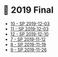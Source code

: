 # 📅 2019 Final

<!--YPackage.YGitbookIntegration-tarafından-otomatik-oluşturulmuştur-->

- [10 - SP 2019-12-03](10%20-%20SP%202019-12-03.pdf)
- [11 - SP 2019-12-03](11%20-%20SP%202019-12-03.pdf)
- [12 - SP 2019-12-10](12%20-%20SP%202019-12-10.pdf)
- [7 - SP 2019-11-12](7%20-%20SP%202019-11-12.pdf)
- [8 - SP 2019-11-19](8%20-%20SP%202019-11-19.pdf)
- [9 - SP 2019-11-26](9%20-%20SP%202019-11-26.pdf)

<!--YPackage.YGitbookIntegration-tarafından-otomatik-oluşturulmuştur-->
